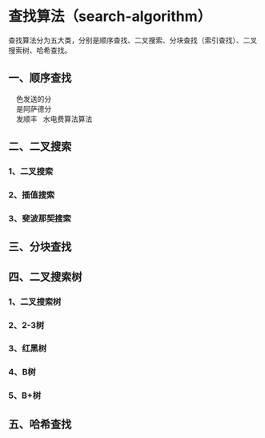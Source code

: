 # 查找算法（search-algorithm） 
查找算法分为五大类，分别是顺序查找、二叉搜索、分块查找（索引查找）、二叉搜索树、哈希查找。  

## 一、顺序查找  
     色发送的分  
     是阿萨德分  
     发顺丰  
水电费算法算法

## 二、二叉搜索
### 1、二叉搜索  
### 2、插值搜索  
### 3、斐波那契搜索  

## 三、分块查找

## 四、二叉搜索树
### 1、二叉搜索树  

### 2、2-3树  

### 3、红黑树  

### 4、B树  

### 5、B+树  

## 五、哈希查找


